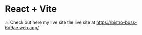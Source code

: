 # React + Vite

♨ Check out  here my live site the live site  at https://bistro-boss-6d9ae.web.app/
